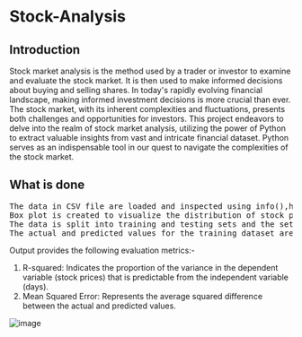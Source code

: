 # Stock-Analysis
## Introduction
Stock market analysis is the method used by a trader or investor to examine and evaluate the stock market. It is then used to make informed decisions about buying and selling shares. In today's rapidly evolving financial landscape, making informed investment decisions is more crucial than ever. The stock market, with its inherent complexities and fluctuations, presents both challenges and opportunities for investors. 
This project endeavors to delve into the realm of stock market analysis, utilizing the power of Python to extract valuable insights from vast and intricate financial dataset. Python serves as an indispensable tool in our quest to navigate the complexities of the stock market.

## What is done
<pre>The data in CSV file are loaded and inspected using info(),head() and describe() methods to understand its structure, data types and statistics.
Box plot is created to visualize the distribution of stock prices (Open, High, Low, Close).
The data is split into training and testing sets and the sets are standardized. A simple linear regression model is created using the training data.
The actual and predicted values for the training dataset are plotted using Plotly.</pre>

Output provides the following evaluation metrics:-
1. R-squared: Indicates the proportion of the variance in the dependent variable (stock prices) that is predictable from the independent variable (days).
2. Mean Squared Error: Represents the average squared difference between the actual and predicted values.

![image](https://github.com/ani02b/Stock-Analysis/assets/139071058/515e08ce-5b13-43e2-ab7b-7f269874f876)
